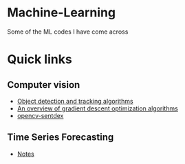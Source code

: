 # Machine-Learning
Some of the ML codes I have come across

# Quick links

## Computer vision

  - [Object detection and tracking algorithms](https://github.com/rohan193/Machine-Learning/tree/master/Object%20detection/Algorithms#object-detection-and-tracking-algorithms)
  - [An overview of gradient descent optimization algorithms](https://github.com/rohan193/Machine-Learning/tree/master/HackerEarth/Caavo%20Computer%20Vision%20Challenge)
  - [opencv-sentdex](https://github.com/rohan193/Machine-Learning/tree/master/Object%20detection/Sentdex/OpenCV)

## Time Series Forecasting

  - [Notes](https://github.com/rohan193/Machine-Learning/edit/master/Time%20Series%20Forecasting/README.md)
